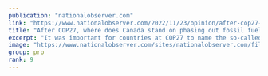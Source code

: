 ```yaml
---
publication: "nationalobserver.com"
link: "https://www.nationalobserver.com/2022/11/23/opinion/after-cop27-where-does-canada-stand-phasing-out-fossil-fuels"
title: "After COP27, where does Canada stand on phasing out fossil fuels?"
excerpt: "It was important for countries at COP27 to name the so-called elephant in the room — oil and gas — the main cause of climate change, write Keith Brooks and Dave Gray-Donald."
image: "https://www.nationalobserver.com/sites/nationalobserver.com/files/styles/nat_social/public/img/2022/11/21/cop27_nov_21_2.jpg?itok=RIQe_4pz"
group: pro
rank: 9
---
```

